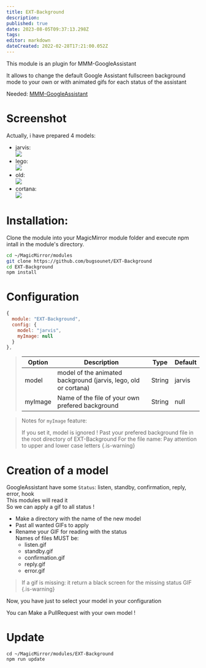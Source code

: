```yaml
---
title: EXT-Background
description: 
published: true
date: 2023-08-05T09:37:13.298Z
tags: 
editor: markdown
dateCreated: 2022-02-28T17:21:00.052Z
---
```


This module is an plugin for MMM-GoogleAssistant

It allows to change the default Google Assistant fullscreen background mode to your own or with animated gifs for each status of the assistant

Needed: [MMM-GoogleAssistant](/en/MMM-GoogleAssistant)

# Screenshot
  Actually, i have prepared 4 models:
  
  - jarvis:<br>
    ![](https://raw.githubusercontent.com/bugsounet/EXT-Background/master/jarvis/standby.gif)
  - lego:<br>
    ![](https://raw.githubusercontent.com/bugsounet/EXT-Background/master/lego/standby.gif)
  - old:<br>
    ![](https://raw.githubusercontent.com/bugsounet/EXT-Background/master/old/standby.gif)
  - cortana:<br>
    ![](https://raw.githubusercontent.com/bugsounet/EXT-Background/master/cortana/standby.gif)

# Installation:

Clone the module into your MagicMirror module folder and execute npm intall in the module's directory.

```sh
cd ~/MagicMirror/modules
git clone https://github.com/bugsounet/EXT-Background
cd EXT-Background
npm install
```

# Configuration

```js
{
  module: "EXT-Background",
  config: {
    model: "jarvis",
    myImage: null
  }
},
```

> | Option  | Description | Type | Default |
> | ------- | --- | --- | --- |
> | model | model of the animated background (jarvis, lego, old or cortana) | String | jarvis |
> | myImage | Name of the file of your own prefered background | String | null |

> Notes for `myImage` feature:
>
> If you set it, model is ignored !
> Past your prefered background file in the root directory of EXT-Background
> For the file name: Pay attention to upper and lower case letters
{.is-warning}


# Creation of a model

GoogleAssistant have some `Status`: listen, standby, confirmation, reply, error, hook<br>
This modules will read it<br>
So we can apply a gif to all status !

* Make a directory with the name of the new model
* Past all wanted GIFs to apply
* Rename your GIF for reading with the status<br>
 Names of files MUST be:
   * listen.gif 
   * standby.gif
   * confirmation.gif
   * reply.gif
   * error.gif
   
> If a gif is missing: it return a black screen for the missing status GIF
{.is-warning}

Now, you have just to select your model in your configuration

You can Make a PullRequest with your own model !

# Update
```
cd ~/MagicMirror/modules/EXT-Background
npm run update
```